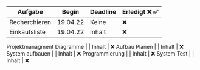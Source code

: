 Aufgabe       | Begin      | Deadline  | Erledigt ❌ ✅
-----------   | ---------- | --------- | -------
Recherchieren | 19.04.22   | Keine     |  ❌ 
Einkaufsliste | 19.04.22   | Inhalt    |  ❌

Projektmanagment Diagramme |    | Inhalt    |  ❌
Aufbau Planen |    | Inhalt    |  ❌
System aufbauen              |    | Inhalt    |  ❌
Programmierung              |    | Inhalt    |  ❌
System Test              |    | Inhalt    |  ❌
